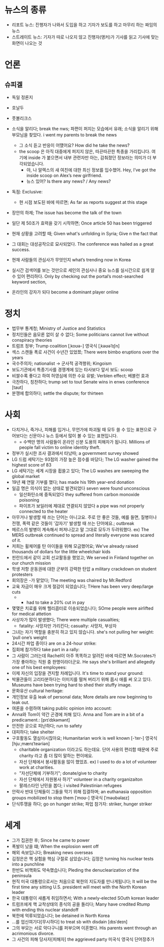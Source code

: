 # 뉴스의 종류
* 리포트 뉴스: 진행자가 나와서 도입을 하고 기자가 보도를 하고 마무리 하는 짜임의 뉴스
* 스트레이트 뉴스: 기자가 따로 나오지 않고 진행자(앵커)가 기사를 읽고 기사에 맞는 화면이 나오는 것


# 언론
## 슈피겔
* 독일 정론지 
* 호날두
* 풋볼리크스

* 소식을 알리다; break the nws; 파편이 퍼지는 모습에서 유래; 소식을 알리기 위해 부모님을 찾았다. i went my parents to break the news
	* 그 소식 듣고 반응이 어떘어요? How did he take the news?
	* the scoop 은 아직 대중에게 퍼지지 않은, 따끈따끈한 특종을 가리킵니다. 여기에 inside 가 붙으면서 내부 관련자만 아는, 감춰졌던 정보라는 의미가 더 부각되었습니다. 
		* 야, 나 알렉스의 새 여친에 대한 최신 정보를 입수했어. Hey, I’ve got the inside scoop on Alex’s new girlfriend.
		* 뉴스 있어? Is there any news? / Any news?
* 독점: Exclusive:
	* 현 시점 보도된 바에 따르면; As far as reports suggest at this stage
* 장안의 하제; The issue has become the talk of the town
* 일단 제 50조가 효력을 갖기 시작하면; Once article 50 has been triggered
* 현재 상황을 고려할 때; Given what's unfolding in Syria; Give n the fact that
* 그 대회는 대성공작으로 묘사되었다. The conference was hailed as a great success. 
* 현재 사람들의 관심사가 무엇인지 what’s trending now in Korea 
* 실시간 검색어를 보는 것만으로 세인의 관심사나 중요 뉴스를 실시간으로 쉽게 알 수 있어 편리하다. Only by checking out the portal’s most-searched keyword section,
* 온라인의 강자가 되다 become a dominant player online 

# 정치
* 법무부 통계청; Ministry of Justice and Statistics
* 정치인들은 음모론 없이 살 수 없다; Some politicians cannot live without conspiracy theories
* 트럼프 정부; Trump coalition [ˌkoʊə-]  영국식 [ˌkəʊəˈlɪʃn]
* 섹스 스캔들 폭로 사건이 수년간 있었쬬; There were bimbo eruptions over the years
* 국수주의자; nationalist -> 군사적 공격행위; Kingoism
* 보도기관에서 특종기사를 경쟁계에 있는 타사보다 앞서 보도: scoop
* 비쌀수록 좋다고 하여 허영심에 의한 수요 유발; Verblen effect; 베블런 효과
* 극찬하다, 칭찬하다; trump set to tout Senate wins in enws conference [taʊt]
* 분쟁에 합의하다; settle the dispute; for thirteen

# 사회
* 다치거나, 죽거나, 피해를 입거나, 무언가에 파괴될 때 모두 쓸 수 있는 표현으로 구어보다는 신문이나 뉴스 등에서 많이 볼 수 있는 표현입니다.
	* = 수백만 명의 사람들이 온라인 신분 도용의 피해자가 됩니다. Millions of people fall victim to online identity theft.
* 정부가 실시한 조사 결과에서 타났따; a government survey showed
* LG 드럼 세탁기는 93점의 가장 높은 점수를 바닸다; The LG washer gained the highest score of 83
* LG 세탁기는 세계 시장을 휩쓸고 있다; The LG washes are sweeping the global market
* 19년 쨰 연말 기부를 했다; has made his 19th year-end donation
* 일곱 명은 의식이 없는 상태로 발견되었다 seven were found unconscious 
	*  일산화탄소에 중독되었다 they suffered from carbon monoxide poisoning
	* 파이프가 보일러에 제대로 연결되지 않았다 a pipe was not properly connected to the heater 
* 아무거나 발생할 때 쓰는 단어는 아니고요. 주로 안 좋은 것들, 예를 들면, 질병이나 전쟁, 폭력 같은 것들이 '갑자기' 발생할 때 쓰는 단어에요.; outbreak
* 메르스의 발병이 계속해서 퍼져나갔고 말 그대로 모두가 두려워했다. ex) The MERS outbreak continued to spread and literally everyone was scared of it.
* 저희는 휠체어를 탄 아이들을 위해 모금했어요; We've already raised thousands of dollars for the little wheelchair kids
* 핀란드에서 같이 교회 선교활동을 했었고; We served in Finland together on our church mission
* 학생 저항 운동권에 대한 군부의 강력한 탄압  a military crackdown on student protesters 
* 회의장은 -가 맡았다; The meeting was chaired by Mr.Redford
* 교육 자금이 매우 크게 절감이 되었습니다; THere has been very deep/large cuts
	* - had to take a 20% cut in pay
* 몇몇은 치료를 위해 헬리콥터로 이송되었습니다; SOme people were airlifted for medical attetion
* 사상자가 많이 발생했다; There were multiple casualties;
	* fatality: 사망자만 가리킨다; casualty: 사망자, 부상자
* 그녀는 자기 역할을 충분히 하고 있지 않습니다.  she's not pulling her weight: ‘pull one’s weight
*  24시간 파업 중이다 are on a 24-hour strike:
* 집회에 참가하다 take part in a rally: 
*   그 사람이 그러는데 Rachel이 아주 똑똑하고 알려진 바에 따르면 Mr.Socrates가 가장 좋아하는 직원 중 한명이라더군요. He says she's brilliant and allegedly one of his best employees:
* 이제 자신의 입장을 견지할 차례입니다. It's time to stand your ground: 
* 박물관들이 고리타분하다는 이미지를 떨쳐 버리기 위해 몹시 애를 써 오고 있다. Museums have been trying hard to shed their stuffy image. 
* 문화유산 cultural heritage: 
* 개인정보 유출 leak of personal data; More details are now beginning to leak out. 
* 여론을 수렴하여 taking public opinion into account: 
* Anna와 Tom이 약간 곤경에 처해 있다. Anna and Tom are in a bit of a predicament.:   [prɪˈdɪkəmənt]
* 안전한 곳으로 피난하다; run to safety
* 대피하다; take shelter
* 구호활동도 열심이시잖아요; Humanitarian work is well known
 [-ˈter-]  영국식 [hjuːˌmænɪˈteəriən]
 	* charitable organization 이라고도 하는데요. 단어 사용의 편리함 때문에 주로 charity 라고 좀 더 많이 말하는 편이에요. 
 	* 자선 단체에서 봉사활동을 많이 했었죠. ex) I used to do a lot of volunteer work at charities.
 	* "자선단체에 기부하기"; donate/give to charity
 	* 자선 단체에서 자원봉사 하기" volunteer in a charity organizaiton
 	* 팔레스타인 난민을 봅다; i visited Palestinian refugees
* 안락사 반대 단체들이 그들을 막기 위해 집결하며; an euthanasia opposition groups mobilized to stop them [ˈmoʊ-]  영국식 [ˈməʊbəlaɪz]
* 단식투쟁을 하다; go on hunger strike; 파업 참가자: striker, hunger striker

# 세계
* 그가 집권한 후; Since he came to power
* 폭발이 났을 떄; When the explosion went off
* 해외 속보입니다; Breaking news overseas
* 김정은은 핵 실험을 핵심 구절로 삼았습니다; 김정은 turning his nuclear tests into a punchline
* 한반도 비핵화도 약속했습니다; Pleding the denuclearization of the peninsula
* 현직 미국 대통령으로서는 처음으로 북한의 지도자를 만나게됩니다; It will be the first time any sitting U.S. president will meet with the North Korean leader
* 한국 대통령이 새롭게 취임하면서; With a newly-elected SOuth korean leader
* 트럼프에게 핵 교착상태의 종식의 공을 돌리다; Many have credited Rtump with ending this nuclear standoff
* 북한에 억류되었습니다; be detained in North Korea
* …를 업신여기다[무시하다] to treat sb with disdain  [dɪsˈdeɪn]
* 그의 부모는 서로 악다구니를 퍼부으며 이혼했다. His parents went through an acrimonious divorce. 
* 그 사건의 피해 당사자[피해자] the aggrieved party 미국식  영국식   단어장추가